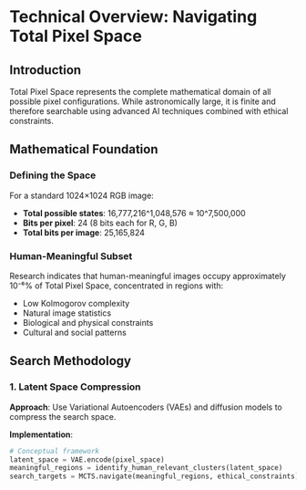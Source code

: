 # Technical Overview: Navigating Total Pixel Space

## Introduction

Total Pixel Space represents the complete mathematical domain of all possible pixel configurations. While astronomically large, it is finite and therefore searchable using advanced AI techniques combined with ethical constraints.

## Mathematical Foundation

### Defining the Space
For a standard 1024×1024 RGB image:
- **Total possible states**: 16,777,216^1,048,576 ≈ 10^7,500,000
- **Bits per pixel**: 24 (8 bits each for R, G, B)
- **Total bits per image**: 25,165,824

### Human-Meaningful Subset
Research indicates that human-meaningful images occupy approximately 10⁻⁶% of Total Pixel Space, concentrated in regions with:
- Low Kolmogorov complexity
- Natural image statistics
- Biological and physical constraints
- Cultural and social patterns

## Search Methodology

### 1. Latent Space Compression
**Approach**: Use Variational Autoencoders (VAEs) and diffusion models to compress the search space.

**Implementation**:
```python
# Conceptual framework
latent_space = VAE.encode(pixel_space)
meaningful_regions = identify_human_relevant_clusters(latent_space)
search_targets = MCTS.navigate(meaningful_regions, ethical_constraints)

